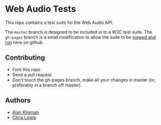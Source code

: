 Web Audio Tests
==========

This repo contains a test suite for the Web Audio API.

The `master` branch is designed to be included in to a W3C test suite.
The `gh-pages` branch is a small modification to allow the suite to be
[viewed and run](http://webaudio.github.com/web-audio-tests/web-audio/)
here on github.

## Contributing ##

- Fork this repo
- Send a pull request
- Don't touch the gh-pages branch, make all your changes in master
  (or, preferably in a branch off master).

## Authors ##

- [Alan Kligman](http://github.com/modeswitch/)
- [Chris Lowis](http://github.com/chrislo/)
